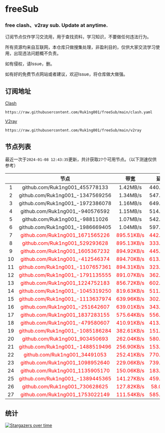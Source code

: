 # freeSub
### free clash、v2ray sub. Update at anytime.

订阅节点仅作学习交流用，用于查找资料，学习知识，不要做任何违法行为。

所有资源均来自互联网，本仓库只做搜集处理，非盈利目的，仅供大家交流学习使用，出现违法问题概不负责。

如有侵权，请Issue，删。

如有好的免费节点网站或者建议，欢迎Issue，将仓库做大做强。

## 订阅地址
[Clash](https://raw.githubusercontent.com/Ruk1ng001/freeSub/main/clash.yaml)
```
https://raw.githubusercontent.com/Ruk1ng001/freeSub/main/clash.yaml
```
[V2ray](https://raw.githubusercontent.com/Ruk1ng001/freeSub/main/v2ray)
```
https://raw.githubusercontent.com/Ruk1ng001/freeSub/main/v2ray
```

## 节点列表

最近一次于`2024-01-08 12:43:35`更新，共计获取`27`个可用节点。（以下测速仅供参考）

|  | 节点 | 带宽 | 延迟 |
|:-:|:--:|:--:|:--:|
 | 1 | github.com/Ruk1ng001_455778133 | 1.42MB/s | 440.00ms |
 | 2 | github.com/Ruk1ng001_-1347569256 | 1.34MB/s | 547.00ms |
 | 3 | github.com/Ruk1ng001_-1972386078 | 1.16MB/s | 649.00ms |
 | 4 | github.com/Ruk1ng001_-940576592 | 1.15MB/s | 514.00ms |
 | 5 | github.com/Ruk1ng001_-98811026 | 1.07MB/s | 542.00ms |
 | 6 | github.com/Ruk1ng001_-1986669405 | 1.04MB/s | 597.00ms |
 | 7 | <font color=red>github.com/Ruk1ng001_1671565226</font> | <font color=red>895.51KB/s</font> | <font color=red>442.00ms</font> |
 | 8 | <font color=red>github.com/Ruk1ng001_529293628</font> | <font color=red>895.13KB/s</font> | <font color=red>333.00ms</font> |
 | 9 | <font color=red>github.com/Ruk1ng001_1605367232</font> | <font color=red>894.92KB/s</font> | <font color=red>445.00ms</font> |
 | 10 | <font color=red>github.com/Ruk1ng001_-412546374</font> | <font color=red>894.70KB/s</font> | <font color=red>613.00ms</font> |
 | 11 | <font color=red>github.com/Ruk1ng001_-1107657361</font> | <font color=red>894.31KB/s</font> | <font color=red>323.00ms</font> |
 | 12 | <font color=red>github.com/Ruk1ng001_-1791135555</font> | <font color=red>891.07KB/s</font> | <font color=red>362.00ms</font> |
 | 13 | <font color=red>github.com/Ruk1ng001_1224752183</font> | <font color=red>856.72KB/s</font> | <font color=red>602.00ms</font> |
 | 14 | <font color=red>github.com/Ruk1ng001_-1045319250</font> | <font color=red>819.63KB/s</font> | <font color=red>511.00ms</font> |
 | 15 | <font color=red>github.com/Ruk1ng001_-1113637974</font> | <font color=red>639.96KB/s</font> | <font color=red>302.00ms</font> |
 | 16 | <font color=red>github.com/Ruk1ng001_-251642607</font> | <font color=red>639.01KB/s</font> | <font color=red>343.00ms</font> |
 | 17 | <font color=red>github.com/Ruk1ng001_1837283155</font> | <font color=red>575.64KB/s</font> | <font color=red>556.00ms</font> |
 | 18 | <font color=red>github.com/Ruk1ng001_-479580607</font> | <font color=red>410.91KB/s</font> | <font color=red>413.00ms</font> |
 | 19 | <font color=red>github.com/Ruk1ng001_-1085186284</font> | <font color=red>382.61KB/s</font> | <font color=red>151.00ms</font> |
 | 20 | <font color=red>github.com/Ruk1ng001_903450693</font> | <font color=red>262.04KB/s</font> | <font color=red>580.00ms</font> |
 | 21 | <font color=red>github.com/Ruk1ng001_-1488519496</font> | <font color=red>256.90KB/s</font> | <font color=red>153.00ms</font> |
 | 22 | <font color=red>github.com/Ruk1ng001_34491053</font> | <font color=red>252.41KB/s</font> | <font color=red>770.00ms</font> |
 | 23 | <font color=red>github.com/Ruk1ng001_1098952640</font> | <font color=red>229.06KB/s</font> | <font color=red>739.00ms</font> |
 | 24 | <font color=red>github.com/Ruk1ng001_1135905170</font> | <font color=red>150.06KB/s</font> | <font color=red>183.00ms</font> |
 | 25 | <font color=red>github.com/Ruk1ng001_-1389445365</font> | <font color=red>141.27KB/s</font> | <font color=red>459.00ms</font> |
 | 26 | <font color=red>github.com/Ruk1ng001_730628625</font> | <font color=red>127.82KB/s</font> | <font color=red>58.00ms</font> |
 | 27 | <font color=red>github.com/Ruk1ng001_1753022149</font> | <font color=red>111.54KB/s</font> | <font color=red>585.00ms</font> |


## 统计

[![Stargazers over time](https://starchart.cc/Ruk1ng001/freeSub.svg)](https://starchart.cc/Ruk1ng001/freeSub)